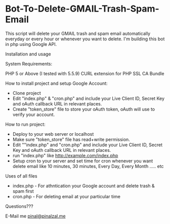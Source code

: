 # Bot-To-Delete-GMAIL-Trash-Spam-Email
This script will delete your GMAIL trash and spam email automatically everyday or every hour or whenever you want to delete. I'm building this bot in php using Google API. 


Installation and usage

System Requirements:

PHP 5 or Above (I tested with 5.5.9) CURL extension for PHP SSL CA Bundle

How to install project and setup Google Account:

- Clone project
- Edit "index.php" & "cron.php" and include your Live Client ID, Secret Key and oAuth callback URL in relevant places.
- Create "token_store" file to store your oAuth token, oAuth will use to verify your account.


How to run project:
- Deploy to your web server or localhost
- Make sure "token_store" file has read+write permission.
- Edit ""index.php" and "cron.php" and include your Live Client ID, Secret Key and oAuth callback URL in relevant places.
- run "index.php" like http://example.com/index.php
- Setup cron to your server and set time for cron whenever you want delete email like 10 minutes, 30 minutes, Every Day, Every Month ..... etc


Uses of all files

-  index.php - For athntication your Google account and delete trash & spam first 
- cron.php - For deleting email at your particular time

Questions???

E-Mail me pinal@pinalzal.me
